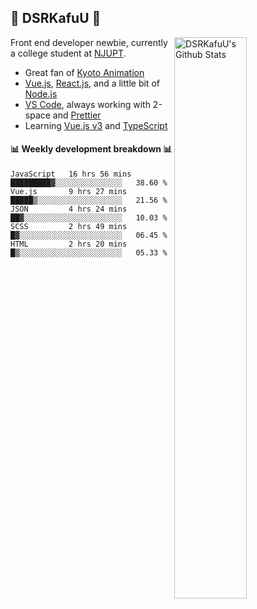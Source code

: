 ## 🍥 DSRKafuU 🍥

<img align="right" alt="DSRKafuU's Github Stats" width="48%" src="https://github-readme-stats.vercel.app/api?username=dsrkafuu&count_private=true&show_icons=true&title_color=7793cc&icon_color=7793cc&text_color=595858&bg_color=ffffff" />

Front end developer newbie, currently a college student at [NJUPT](https://www.njupt.edu.cn).

- Great fan of [Kyoto Animation](https://www.kyotoanimation.co.jp)
- [Vue.js](https://vuejs.org), [React.js](https://reactjs.org), and a little bit of [Node.js](https://nodejs.org)
- [VS Code](https://code.visualstudio.com), always working with 2-space and [Prettier](https://prettier.io)
- Learning [Vue.js v3](https://v3.vuejs.org) and [TypeScript](https://www.typescriptlang.org)

#### :bar_chart: Weekly development breakdown :bar_chart:

<!--START_SECTION:waka-->
```text
JavaScript   16 hrs 56 mins  █████████▓░░░░░░░░░░░░░░░   38.60 % 
Vue.js       9 hrs 27 mins   █████▒░░░░░░░░░░░░░░░░░░░   21.56 % 
JSON         4 hrs 24 mins   ██▓░░░░░░░░░░░░░░░░░░░░░░   10.03 % 
SCSS         2 hrs 49 mins   █▓░░░░░░░░░░░░░░░░░░░░░░░   06.45 % 
HTML         2 hrs 20 mins   █▒░░░░░░░░░░░░░░░░░░░░░░░   05.33 % 
```
<!--END_SECTION:waka-->
